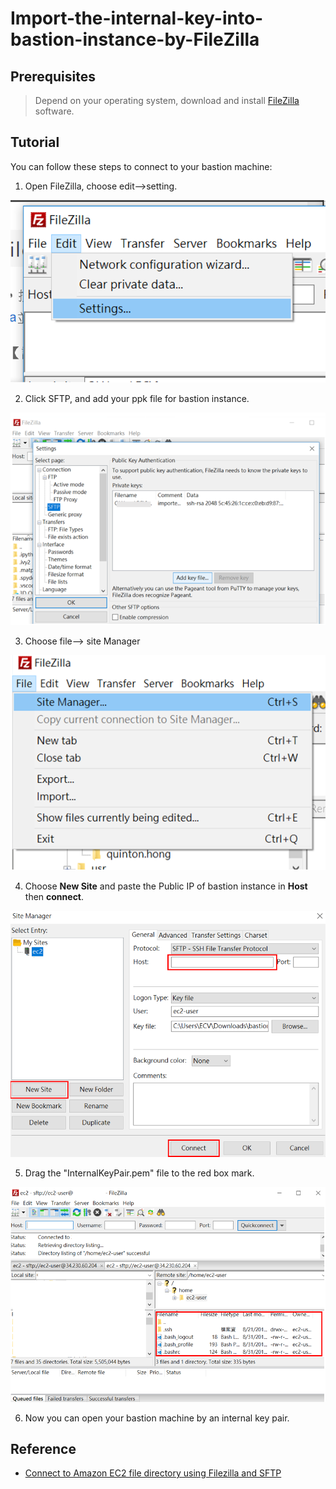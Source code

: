 # Import-the-internal-key-into-bastion-instance-by-FileZilla

## Prerequisites
>Depend on your operating system, download and install [FileZilla](https://filezilla-project.org/download.php?type=client) software.

## Tutorial
You can follow these steps to connect to your bastion machine:

1. Open FileZilla, choose edit-->setting.

![stp1.PNG](/img/stp1.PNG)

2. Click SFTP, and add your ppk file for bastion instance.

![stp2.PNG](/img/stp2.PNG)

3. Choose file--> site Manager

![stp3.PNG](/img/stp3.PNG)

4. Choose **New Site** and paste the Public IP of bastion instance in **Host** then **connect**.

![stp4.PNG](/img/stp4.PNG)

5. Drag the "InternalKeyPair.pem" file to the red box mark.

![stp5.PNG](/img/stp5.PNG)

6. Now you can open your bastion machine by an internal key pair.

## Reference
* [Connect to Amazon EC2 file directory using Filezilla and SFTP](https://www.youtube.com/watch?v=e9BDvg42-JI)
